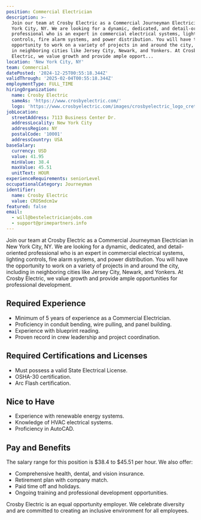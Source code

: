 ```yaml
---
position: Commercial Electrician
description: >-
  Join our team at Crosby Electric as a Commercial Journeyman Electrician in New
  York City, NY. We are looking for a dynamic, dedicated, and detail-oriented
  professional who is an expert in commercial electrical systems, lighting
  controls, fire alarm systems, and power distribution. You will have the
  opportunity to work on a variety of projects in and around the city, including
  in neighboring cities like Jersey City, Newark, and Yonkers. At Crosby
  Electric, we value growth and provide ample opport...
location: 'New York City, NY'
team: Commercial
datePosted: '2024-12-25T00:55:18.344Z'
validThrough: '2025-02-04T00:55:18.344Z'
employmentType: FULL_TIME
hiringOrganization:
  name: Crosby Electric
  sameAs: 'https://www.crosbyelectric.com/'
  logo: 'https://www.crosbyelectric.com/images/crosbyelectric_logo_crete.png'
jobLocation:
  streetAddress: 7113 Business Center Dr.
  addressLocality: New York City
  addressRegion: NY
  postalCode: '10001'
  addressCountry: USA
baseSalary:
  currency: USD
  value: 41.95
  minValue: 38.4
  maxValue: 45.51
  unitText: HOUR
experienceRequirements: seniorLevel
occupationalCategory: Journeyman
identifier:
  name: Crosby Electric
  value: CROSmdcm1w
featured: false
email:
  - will@bestelectricianjobs.com
  - support@primepartners.info
---
```




Join our team at Crosby Electric as a Commercial Journeyman Electrician in New York City, NY. We are looking for a dynamic, dedicated, and detail-oriented professional who is an expert in commercial electrical systems, lighting controls, fire alarm systems, and power distribution. You will have the opportunity to work on a variety of projects in and around the city, including in neighboring cities like Jersey City, Newark, and Yonkers. At Crosby Electric, we value growth and provide ample opportunities for professional development. 

## Required Experience 

- Minimum of 5 years of experience as a Commercial Electrician.
- Proficiency in conduit bending, wire pulling, and panel building.
- Experience with blueprint reading.
- Proven record in crew leadership and project coordination.

## Required Certifications and Licenses

- Must possess a valid State Electrical License.
- OSHA-30 certification.
- Arc Flash certification.

## Nice to Have 

- Experience with renewable energy systems.
- Knowledge of HVAC electrical systems.
- Proficiency in AutoCAD.

## Pay and Benefits

The salary range for this position is $38.4 to $45.51 per hour. We also offer:

- Comprehensive health, dental, and vision insurance.
- Retirement plan with company match.
- Paid time off and holidays.
- Ongoing training and professional development opportunities.

Crosby Electric is an equal opportunity employer. We celebrate diversity and are committed to creating an inclusive environment for all employees.

